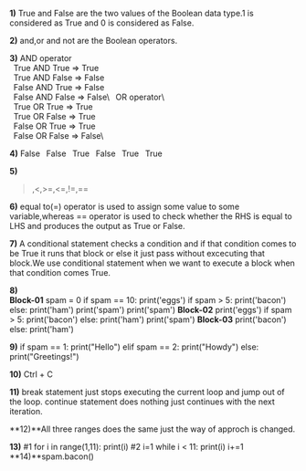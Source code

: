 **1)**
True and False are the two values of the Boolean data type.1 is considered as True and 
      0 is considered as False.

**2)**
and,or and not are the Boolean operators.

**3)**
AND operator\
&ensp;True AND True => True\
&ensp;True AND False => False\
&ensp;False AND True => False\
&ensp;False AND False => False\\
&ensp;OR operator\	
&ensp;True OR True => True\
&ensp;True OR False => True\
&ensp;False OR True => True\
&ensp;False OR False => False\

**4)**
False
&ensp;False
&ensp;True
&ensp;False
&ensp;True
&ensp;True

**5)**
>,<,>=,<=,!=,==

**6)**
equal to(=) operator is used to assign some value to some variable,whereas == operator is used to check
 whether the RHS is equal to LHS and produces the output as True or False.

**7)**
A conditional statement checks a condition and if that condition comes to be True it
runs that block or else it just pass without excecuting that block.We use conditional statement 
when we want to execute a block when that condition comes True.

**8)**\
**Block-01**
spam = 0
if spam == 10:
    print('eggs')
    if spam > 5:
        print('bacon')
    else:
        print('ham')
    print('spam')
print('spam')
**Block-02**
  print('eggs')
    if spam > 5:
        print('bacon')
    else:
        print('ham')
    print('spam')
**Block-03**
    print('bacon')
    else:
        print('ham')

**9)**
if spam == 1:
	print("Hello")
elif spam == 2:
	print("Howdy")
else:
	print("Greetings!")

**10)**
Ctrl + C

**11)**
break statement just stops executing the current loop and jump out of the loop.
continue statement does nothing just continues with the next iteration.

**12)**All three ranges does the same just the way of approch is changed.

**13)**
#1 for i in range(1,11):
	print(i)
#2 i=1
   while i < 11:
	print(i)
	i+=1
**14)**spam.bacon()